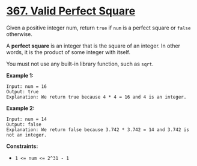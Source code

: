 # [367. Valid Perfect Square](https://leetcode.com/problems/valid-perfect-square/)

Given a positive integer num, return `true` if `num` is a perfect square or `false` otherwise.

A **perfect square**  is an integer that is the square of an integer. In other words, it is the product of some integer with itself.

You must not use any built-in library function, such as `sqrt`.

**Example 1:** 

```
Input: num = 16
Output: true
Explanation: We return true because 4 * 4 = 16 and 4 is an integer.
```

**Example 2:** 

```
Input: num = 14
Output: false
Explanation: We return false because 3.742 * 3.742 = 14 and 3.742 is not an integer.
```

**Constraints:** 

- `1 <= num <= 2^31 - 1`
